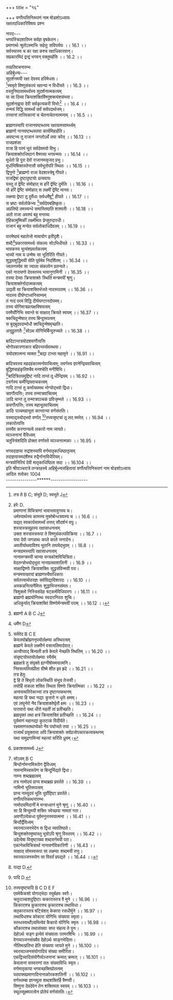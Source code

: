 +++
title = "१६"

+++
वर्णोत्पत्तिनिरूपणं नाम षोडशोऽध्यायः  
रक्षातदधिकारिविषयः प्रश्नः  
  
नारदः---  
भगवंस्त्रिदशारिघ्न सर्वज्ञ वृषकेतन।  
प्रमाणार्थः श्रुतोऽस्माभिः सहेतुः सविपर्ययः ।। 16.1 ।।  
सर्वस्यास्य च का रक्षा कश्च रक्षाधिकारवान्।  
सप्रकारमिदं द्वन्द्वं भगवन् वक्तुमर्हसि ।। 16.2 ।।  
  
तत्प्रतिवचनारम्भः  
अहिर्बुध्न्यः---  
सुदर्शनमयी रक्षा देवस्य हरिमेधसः।  
[^1]स्वमृते विष्णुसंकल्पं रक्षान्या न विधीयते ।। 16.3 ।।  
वस्तुनिष्ठसामर्थ्यस्य सुदर्शनात्मकत्वम्  
या सा दिव्या क्रियाशक्तिर्विष्णुशक्त्यंशसंभवा।  
सुदर्शनाह्वया देवी सर्वकृत्यकरी विभोः[^2] ।। 16.4 ।।  
तन्मयं विद्धि सामर्थ्यं सर्वं सर्वपदार्थजम्।  
तत्त्वानां तात्त्विकानां च चेतनाचेतनात्मनाम् ।। 16.5 ।।  

[^1]: तत्र ते B C; संभूते D; स्वभूते J  

[^2]: हरेः D.  
प्रमाणानां विचित्राणां भावाभावयुगस्य च।  
धर्मस्यार्थस्य कामस्य मुक्तेर्बन्धत्रयस्य च ।। 16.6 ।।  
यद्यत् स्वकार्यसामर्थ्यं तत्तत् सौदर्शनं [^3]वपुः।  
शस्त्रास्त्रव्यूहस्य रक्षासाधनत्वम्  
[^4]उक्ता शस्त्रास्त्ररूपा ते विष्णुसंकल्पविक्रिया ।। 16.7 ।।  
यया देवो जगन्नाथः काले काले जनार्दनः।  
अवतीर्याथवाविश्य भूतानि [^5]लघयेद्भुवम् ।। 16.8 ।।  
मन्त्रग्रामस्यापि रक्षासाधनत्वम्  
नानामन्त्रमयी चान्या यन्त्रकोशविचित्रिता।  
[^6]वेदतन्त्रोभयोद्भूता नानाप्रसवशालिनी ।। 16.9 ।।  
साक्षाद्विष्णोः क्रियाशक्तिः सुद्धसंविन्मयी परा।  
मन्त्रमयरक्षायां ब्राह्मणस्यैवाधिकारः  
सर्वतत्त्वार्थपारज्ञः सर्वविद्याविशारदः ।। 16.10 ।।  
अस्कन्ननित्यनैमित्तः शुद्धाभिजनसंमतः।  
त्रिशुक्लो निस्त्रिसंदेहः षट्कर्मविधिपारगः ।। 16.11 ।।  
ब्राह्मणो ब्रह्मयोनिस्थः स्वदारनिरतः शुचिः।  
अधिकुर्यात् क्रियाशक्तिं विष्णोर्मन्त्रमयीं पराम् ।। 16.12 ।।  

[^3]: परम् D  

[^4]: उक्तशास्त्रार्थरूपा A B C F j; उक्ता शास्त्रार्थरूपा E  

[^5]: ललयेद्भुताम् A B C E F J  

[^6]: वेदतन्त्रमयोद्भूता A B C E F J  
  
ब्राह्मणस्यापि राजानवष्टब्धस्य रक्षायामसामर्थ्यम्  
ब्राह्मणो नानवष्टब्धस्तया कार्यमिहार्हति।  
अवष्टभ्य तु राजानं जगतोऽर्थे तया चरेत् ।। 16.13 ।।  
राजप्रशंसा  
राजा हि परमं भूतं सर्वदेवमयो विभुः।  
क्रियाशक्तेरधिष्ठानं वैष्णव्या भगवन्मयः ।। 16.14 ।।  
मूर्धतो हि पुरा देवो राजानमसृजत् प्रभुः।  
मूर्धाभिषिक्तस्तेनासौ सर्वभूतोपरि स्थितः ।। 16.15 ।।  
द्विगुणो [^7]ब्राह्मणो राजा वेदशास्त्रेषु गीयते।  
राजद्विषां दृष्टादृष्टयोः प्रत्यवायः  
यस्तु तं द्वेष्टि संमोहात् स हरिं द्वेष्टि दुर्मतिः ।। 16.16 ।।  
यो हरिं द्वेष्टि संमोहात् स लक्ष्मीं द्वेष्टि मानवः।  
लक्ष्म्या द्वेष्टा तु दुर्मेधाः सर्वधर्मेषु[^8] हीयते ।। 16.17 ।।  
स भ्रष्टः सर्वलोकेभ्यः [^9]सर्वदेवबहिष्कृतः।  
अप्रतिष्ठे तमस्यन्धे समास्तिष्ठति शाश्वतीः ।। 16.18 ।।  
अतो राजा अवश्यं बहु मन्तव्यः  
ऐहिकामुष्मिकीं लक्ष्मीमतः प्रेप्सुरुदारधीः।  
राजानं बहु मन्येत सर्वलोकाधिदैवतम् ।। 16.19 ।।  

[^7]: ब्रह्मणो A B C J  

[^8]:  धर्मेण D  

[^9]: सर्ववेद B C E  
केवलयोर्ब्राह्म्णनृपयोर्लक्ष्म्या अस्थिरत्वम्  
ब्राह्मणे केवले लक्ष्मीर्न वसत्यतिमार्दवात्।  
अत्यौग्र्याद् बिभ्यती क्षत्रे केवले नेच्छति स्थितिम् ।। 16.20 ।।  
संसृष्टयोस्तयोर्लक्ष्म्याः स्यैर्यम्  
ब्रह्मक्षत्रे तु संपृक्ते ह्यग्नीषोममयात्मनि।  
[^10]निवसत्यतिसंप्रीता[^11] ग्रीष्मे शीत इव ह्रदे ।। 16.21 ।।  
तत्र हेतुः  
द्वे हि ते बिभृतो लोकस्थितिं संभूय तेजसी।  
तयोर्हि सकला शक्तिः स्थिता विष्णोः क्रियात्मिका ।। 16.22 ।।  
अन्वयव्यतिरेकाभ्यां तत्र दृष्टान्तकथनम्  
महत्या हि यथा नद्याः कुसरो न धृतेः क्षमम्।  
एवं लघुर्नरो नैव क्रियाशक्तेर्घृतौ क्षमः ।। 16.23 ।।  
पारावारो यथा धीरो महतीं तां [^12]प्रतीच्छति।  
[^13]ब्रह्मपृक्तं तथा क्षत्रं क्रियाशक्तिं [^12]प्रतीच्छति ।। 16.24 ।।  
पूर्यमाणं महानद्या कुतटाकं विदीर्यते।  
रक्ष्यमाणस्तथाप्येको नैव पर्याप्यते तया ।। 16.25 ।।  
राजार्थं प्रयुक्ताया अपि क्रियाशक्तेः सर्वप्रजोपकारकत्वकथनम्  
यथा समुद्रगामिन्यां महत्यां सरिति ध्रुवम्।  

[^10]: निवसत्यनिशं D.  

[^11]: पूता B C  

[^12]: प्रयच्छति B C E F J  

[^13]: ब्रह्मवृत्तम् D.  
उपस्नेहेन पूर्यन्ते सरांस्यन्यानि भूयसा ।। 16.26 ।।  
प्रयुक्तायां क्रियाशक्तौ चक्रे वै चक्रवर्तिनः।  
चक्रस्था हि प्रजाः सर्वाः [^14]समेधन्ते तथा श्रिया ।। 16.27 ।।  
चक्रवर्त्यादीनां क्रियाशक्तावधिकारतारतम्यम्  
चक्रवर्ती नृपः पूर्वां द्वितीयां मम्डलेश्वरः।  
[^15]अधिकुर्यात् क्रियाशक्तिं तृतीयां विषयेश्वरः ।। 16.28 ।।  
महामात्रो द्विजातिर्वा यो बह्वी रक्षति प्रजाः।  
[^16]इमां नैको नरः कुर्यादेकस्मै मानवाय तु ।। 16.29 ।।  
क्रियाशक्तिस्वरूपकथनारम्भः  
अधिकारः क्रियायाश्च शक्तेस्ते संप्रदर्शितः।  
[^17]रूपमस्या यथावन्मे गदतस्तन्निशामय ।। 16.30 ।।  
सामान्यतः शक्तेर्द्वैविध्यम्  
उन्मेषः परमः शक्तेर्विष्णोः कोट्यंशकोटितः[^18]।  
भाव्यभावकभेदेन स द्विधा [^19]व्यवतिष्ठते ।। 16.31 ।।  
भावको विष्णुसंकल्पः सुदर्शनपराह्वयः[^20] ।  
शक्तेः पर्यायशब्दाः  
[^21]सैषा देवी क्रियाशक्तिः सामर्थ्यं योग इत्यपि ।। 16.32 ।।  

[^14]: समेध्यन्ते E F J  

[^15]: अधिकुर्यादिमां शक्तिं D.  

[^16]: इमामेको B C E F J  

[^17]: रूपावस्थां A B C E F J  

[^18]: कोटिशः E F; कोटिभिः J  

[^19]: त्ववतिष्ठते D  

[^20]: समाह्वयः A B C J  

[^21]: D omits eight lines from here  
  
  
पारमेष्ठ्यं महातेजो मायायोग इतीदृशैः।  
शब्दैः[^22]प्रकारसामर्थ्यः संकल्पः सोऽभिधीयते ।। 16.33 ।।  
भावकस्य भूत्यंशप्रवर्तकत्वम्  
भाव्यो नाम य उन्मेषः सा भूतिरिति गीयते।  
शुद्ध्यशुद्धिमयी सेति पूर्वमेव निदर्शितम् ।। 16.34 ।।  
ज्वलनस्येव सा ज्वाला संकल्पेन प्रतन्यते।  
एको नारायणो देवस्तस्य भावानुगामिनी ।। 16.35 ।।  
तस्या देव्याः क्रियाशक्तेः स्थितिं मन्त्रमयीं श्रृणु।  
क्रियाशक्तेर्नादात्मकत्वम्  
उद्यती सा क्रियाशक्तिर्भजते नादरूपताम् ।। 16.36 ।।  
नादस्य दीर्घण्टाध्वनिसाम्यम्  
तं नादं परमं विद्धि दीर्घघण्टानदोपमम्।  
तस्य योगिमात्रप्रत्यक्षविषयत्वम्  
परमैर्योगिभिः स्वान्ते स साक्षात् क्रियते स्वयम् ।। 16.37 ।।  
क्कचिदुन्मेषात् तस्य बिन्दुरूपत्वम्  
स बुद्बुदवदम्भोधौ क्वचिदुन्मेषमृच्छति।  
अनुद्रुतगतैः [^23]सोऽथ योगिभिर्बिन्दुरुच्यते ।। 16.38 ।।  

[^22]: प्रकाशसामर्थ्यः J  

[^23]:  सोऽयम् B C  
बिन्दोर्नामनामिरूपेण द्वैविध्यम्  
नामनामिस्वरूपेण स बिन्दूर्भिद्यते द्विधा।  
नाम्नः शब्दब्रह्मत्वम्  
तत्र नामोदयं प्राप्य शब्दब्रह्म प्रवर्तते ।। 16.39 ।।  
नामिनो भूतिरूपत्वम्  
प्राप्य नाम्युदयं भूतिः पूर्वोद्दिष्टा प्रवर्तते।  
वर्णोत्पत्तिकथनारम्भः  
नामोदयमिदानीं मे [^24]मन्त्राध्वानं मुने श्रृणु ।। 16.40 ।।  
सा हि बिन्दुमयी शक्तिः स्वेच्छया नामतां गता।  
अवर्णोऽप्येकधा पूर्वमनुत्तरमयात्मना[^25] ।। 16.41 ।।  
बिन्दौर्द्वैविध्यम्  
स्वरव्यञ्जनभेदेन स द्विधा व्यवतिष्ठते।  
बिन्दुशक्तेरमुष्यास्तु भूयोऽपि श्रृणु विस्तरम् ।। 16.42 ।।  
उदेत्येषा विसृष्टाख्या शब्दसर्गमयी परा।  
एकानेकविचित्रार्था[^26] नानावर्णविकारिणी ।। 16.43 ।।  
साक्षात् सोमस्वरूपा सा लक्ष्म्याः शब्दमयी तनुः।  
स्वरव्यञ्जनरूपेण सा विवर्तं प्रपद्यते ।। 16.44 ।।  

[^24]:  मन्त्रध्यानम् D  

[^25]:  मलात्मना D; मथात्मना E F J  

[^26]:  विचित्रस्था A B C E F J  
अकारात्मना तस्य समुन्मेषः  
[^27]अ इत्यादिसमुन्मेषः सोऽनुत्तर उदीर्यते।  
अकारस्य सर्ववाग्रूपत्वम्  
सर्वा वागयमेवैकस्तत्तदाकारभेदवान् ।। 16.45 ।।  
बिन्दोरिकारोकारात्मना समुन्मेषः  
स इत्छन्निरिति व्यक्त उन्मिषन्नुरिति स्सृतः।  
यथोक्तवर्णत्रयस्य सर्वस्वरविभावकत्वम्  
एत एव त्रयो वर्णाः सर्वस्वरविभावनाः ।। 16.46 ।।  
तेषां दीर्घतापत्तिः  
अनुत्तरः स आनन्द आभावं प्रतिपद्यते।  
इरिच्छया [^28]स ईशान ईभावं प्रतिपद्यते ।। 16.47 ।।  
[^29]उरुन्मिषन्नूनरूप ऊभावं प्रतिपद्यते ।  
एचामुत्पत्तिः  
अनुत्तरेच्छासंधानादेकारो नाम जायते ।। 16.48 ।।  
अनुत्तराद्भवन् भूय ऐभावं प्रतिपद्यते।  
दिव्यादनुत्तरोन्मेषादोकारो नाम जायते ।। 16.49 ।।  
अनुत्तराद्भवन् भूय औभावं प्रतिपद्यते।  

[^27]:  अ इत्यस्यायमुन्मेषः A B C E F J  

[^28]:  द्विरीशाना A B C E F J  

[^29]:  उन्मिषन्नूनरूपेण D  
तेषां संध्यक्षरत्वम्  
संध्यात्मान इमे कूटाश्चत्वारः समुदाहृताः ।। 16.50 ।।  
तेषामवयवार्थाविष्करणम्  
अनुत्तरेच्छायोगेन ह्येधमानः स ए स्मृतः।  
भूयोऽनुत्तरसंयोगादै चाप्यैश्वर्यवान् स्मृतः ।। 16.51 ।।  
[^30]दिव्यादनुत्तरोन्मेषादोतः सर्वत्र [^31]ओ स्मृतः।  
अनुत्तरात् स संभूय और्जित्यादौगतिं गतः ।। 16.52 ।।  
ऋलृवर्णोत्पत्तिः  
एकत्रिभागयो ऋद्ध्या अरयो ऋ स्मृतो बुधैः।  
अलयोश्च तता [^32]लृत्वमाकारः स्यादनुत्तरः ।। 16.53 ।।  
भूयोऽप्यनुत्तरोद्योगात् प्लवमानस्तथा स्मृतः।  
एवं [^33]चतुदशोद्योगान्नानाकारविभाविनी ।। 16.54 ।।  
[^34]नटीव कुण्डलीशक्तिराद्या[^35] विष्णोर्विजृम्भते।  
अस्य रूपद्वयं सूक्ष्मं सृष्टिसंहारकारणम् ।। 16.55 ।।  
[^36]अनाख्येया महासत्ता क्रियाशक्तिः क्रमेण सा।  
शब्दात्मना [^37]विवर्त्स्यन्ती सा पुरा याति सृष्टिताम् ।। 16.56 ।।  

[^30]: दिव्यादनुत्तमोन्मेषात् D  

[^31]:  चो D.  

[^32]: अनुमितोऽयं पाठः; कोशेषु तु `क्लृप्तं' इत्येव दृश्यते।  

[^33]: चतुर्दशोद्योगा नाना E F J  

[^34]: तदीव A B C F J  

[^35]: आख्या A B C F J  

[^36]: अनाख्या या D  

[^37]: विवस्वन्ती D; विवत्स्यन्ती B E F J  
सृष्टिः सर्गो विसर्गश्च विसर्जनमितीदृशैः।  
नाभौ कुण्डल्याः पश्यन्तीत्वम्  
मूलाधारात् समुद्यन्ती सा शान्ता सा निरञ्जना।। 16.57 ।।  
अङ्क्ष्यन्ती साञ्जनैस्तैस्तैः संस्कारैः समुनुत्तरम्।  
[^38]दृष्टिद्दश्यात्मनां प्राप्य शब्दार्थत्वविवर्तिनी ।। 16.58 ।।  
पश्यन्ती नाम नाभौ सा योगद्दश्योदयं गता।  
शक्तिः सा वैष्णवी सत्ता मन्त्रमाता समञ्जना ।। 16.59 ।।  
अधिकारक्षयं यान्ति योगिनस्तां गता धिया।  
तस्या हृदब्जे विस्तारः  
विजृम्भणोन्मुखी[^39] लक्ष्मीः पश्यन्ती सा क्रियामयी ।। 16.60 ।।  
[^40]भावं संस्कृत्य संस्कारैः [^41]समर्थाख्यां विवर्तनाम्।  
भृङ्गीव निनदन्ती सा [^42]हृदब्जे याति विस्तृतिम् ।। 16.61 ।।  
वाच्यवाचकभावेन लोलीभूता क्रियामयी।  
तदा संस्कृतयः सर्वाः स्मृतीः पुष्यन्ति वाच्यगाः ।। 16.62 ।।  
तस्याः कण्ठदेशे विसर्गात्मना परिणामः  
एवंविधा क्रियाशक्तिस्तत्तद्वाच्यविवक्षया।  
[^43]शब्दरूपं समास्थाय कूटस्थं व्यक्तिवर्जितम् ।। 16.63 ।।  

[^38]:  द्रष्टु B C D  

[^39]: उन्मुखा D  

[^40]: एवम् B C E F J  

[^41]: स्वमर्याख्यविवर्तनम् A B C E F J  

[^42]: हृदये A B C E F J  

[^43]: शाब्दं स्वरूपमास्थाय D  
[^44]सा यात्यनुत्तरस्पृष्टा कण्ठं शक्तिर्विसर्गिणी।  
[^45]पुनः सानुत्तरे स्थित्वा चतुर्दशविभाविनी ।। 16.64 ।।  
अनुत्तरोत्तरा याति कण्ठे हेति विजृम्भणम्।  
ततः सादिमयी भूत्वा [^46]कान्तव्यञ्जनशालिनी ।। 16.65 ।।  
अनुत्तरमयी भूयो बिन्दौ संप्रतितिष्ठति।  
बिन्दुः संहार इत्युक्तो विसर्गः सृष्टिरुच्यते ।। 16.66 ।।  
इमौ द्वौ सृष्टिसंहारौ लेशतस्ते निदर्शितौ।  
मत्तः श्रृणु मुने भूयः स्वराणां विविधां ततिम् ।। 16.67 ।।  
स्वराणामवान्तरभेदनिरूपणम्  
यदादित्रितयं पूर्वं स्वरकूटस्थमीरितम्।  
अष्टादशविधं तत्तु प्रत्येकं योगिनां मतम् ।। 16.68 ।।  
स्वरव्यञ्जनकूटौ यौ ऋ लृ इत्युदितौ पुरा।  
आद्योऽष्टादशधान्त्यस्तु तयोर्द्वादशभेदवान् ।। 16.69 ।।  
इति स्वराणां पञ्चानामशीतिश्चतुरुत्तरा।  
[^47]स्वरकूटास्तु चत्वारो ये तेषामीदृशी भिदा ।। 16.70 ।।  
शतानि त्रीण्यथैकारा विंशतिश्चतुरुत्तरा।  
एवं पञ्च सहस्राणि शतान्यष्टावनुष्टुभाम्[^48] ।। 16.71 ।।  

[^44]: सा यात्यनुत्तरं A D  

[^45]: D omits four lines from here  

[^46]: कान्ता A B C E  

[^47]: A B C E F J omit two lines from here  

[^48]: अनुष्टुभः D  
ऐकारः कथितः सम्यक् शिक्षातत्त्वविशारदैः।  
ओकारश्च तथौकार इयद्भेदौ प्रकीर्तितौ ।। 16.72 ।।  
[^49]रम्यौ गौरौ यमित्येव संख्या संभूय संधिगा।  
योगिनस्तां प्रपश्यन्ति [^50]मन्यन्ते मनसा नराः ।। 16.73 ।।  
संभूय [^51]स्वरसंख्या तु [^52]स्तब्धौ गौरो यमित्यसौ।  
द्विस्तावन्तः स्वरा ज्ञेयाः सृष्टिसंहारभेदिताः ।। 16.74 ।।  
सर्गयुक्ता बिन्दुयुक्ताः केवला इति ये त्रिधा।  
देहोऽर्थः सङ्ग इत्येव ते संभूय चतुर्दश ।। 16.75 ।।  
सृष्टिः सोमः समाख्याता बिन्दुः सूर्य उदीर्यते।  
स्वराणां सूर्यचन्द्रकिरणात्मता  
पूर्वे सप्त स्वराः सूर्यकिरणाः परिकीतिताः ।। 16.76 ।।  
सोमस्य किरणा ज्ञेया आकारादय उत्तरे।  
तयोरहोरात्रप्रवर्तकत्वम्  
अहर्नयति सूर्यस्तु स्वरैः पिङ्गलया चरन् ।। 16.77 ।।  
रात्रिं सृजति सोमस्तु स्वरैः स्वैहिडया चरन्।  
परशक्तेः सुषुम्नासंचारित्वम्  
स्वराणां या परा विष्णोः कूटस्था शक्तिरुज्ज्वला ।। 16.78 ।।  

[^49]: रम्यौ गौरौ यमित्येव संख्याः संभूय संधिगाः D  

[^50]: मर्त्यत्वे मानसाः A B C  

[^51]: त्वात्मसंख्या तु A B C D  

[^52]: तल्लो गौरो E; तल्पो B C F  
सुषुम्नया संचरते शब्दब्रह्म वितन्वती।  
इति ते लेशतः प्रोक्ता स्वराणां गतिरुत्तमा ।। 16.79 ।।  
व्यञ्जनसृष्टिकथनारम्भः  
अथ व्यञ्जनसृष्टिं ते कथयामि मुने श्रृणु।  
विसर्गस्य वासुदेवमूर्तित्वम्  
अनुत्तरोत्तरा सृष्टिर्या सा हेति 53 पुरोदिता ।। 16.80 ।।  
आदिव्यूहस्य देवस्य वासुदेवस्य सा तनुः।  
अच्युतो बिन्दुयुक्तोऽसौ रुन्धन्नाधारमादिमम्[^54] ।। 16.81 ।।  
साग्रिं दीपयते नादं योगारम्भे तु योगिनाम्।  
अच्युतः सृष्टियुक्तोऽसावूर्ध्वसृष्टिं करोति च ।। 16.82 ।।  
अच्युतः सृष्टियुक्तस्तु बहिःसृष्टिं करोत्ययम्।  
तस्मादूष्मणामुत्पत्तिस्तेषां चातुरात्म्यं च  
[^55]हात् सात् षात् शात्ततः शश्वच्छक्त्यूष्माण उदीरिताः।। 16.83 ।।  
चातुरात्म्यमिदं प्रोक्तं चतुर्ब्रह्मेति शब्दितम्।  
क्षकारसहितानां तेषां ब्रह्मशब्दवाच्यत्वम्  
क्षेण कूटेन संयोगात् पञ्चब्रह्मेति शब्दितम् ।। 16.84 ।।  
क्षस्तु सत्यस्य बीजं तु प्रोक्तः सात्त्वतशासने।  

[^53]: पुरेरिता B C E F  

[^54]:  सादिमम् D  

[^55]: हात् सात् षात् शात् ततस्तद्वच्छक्त्यूष्माण इतीरिताः A B C E F  
[^56]कषकूटमुशन्त्यन्ये नित्यं तत्प्रतिरूपकम् ।। 16.85 ।।  
अन्तः स्थानामुत्पत्तिस्तेषां संज्ञात्रयं च  
शाद्वस्तस्माल्ल उद्दिष्टो लाद्रो राद्यः प्रजायते।  
[^57]धारणा नाम विज्ञेया [^58]याद्या विश्वस्य धारणात् ।। 16.86 ।।  
अन्तःस्था इति च प्रोक्ता अन्तः स्थपुरुषेशयाः।  
अवस्था इति च प्रोक्ता [^59]ईशावतरणक्रमे ।। 16.87 ।।  
मकारोत्पत्तिः  
[^60]यकारादीशशक्तिस्थान्मकारो नाम जायते।  
अनुत्तरोत्तरो बिन्दुर्म इति प्रतिशब्द्यते ।। 16.88 ।।  
तस्य सर्वचेतनसमष्टिरूपत्वं जीववाचित्वं च  
चेतनानां तु सर्वेषां समष्टिः सा निगद्यते।  
[^61]अस्मदर्थोऽयमुद्दिष्टः सोऽयमुत्तमपूरुषः ।। 16.89 ।।  
भकारोत्पत्तिस्तस्य च प्रकृतिवाचित्वम्  
सूक्ष्मेक्षयानुवृद्धौ सा प्रकृत्या [^62]भोग्यरूपया।  
च इत्येव मकारात् सा पुनः स्थूला विविच्यते।। 16.90 ।।  

[^56]: कक्ष D; तक्ष A; तं क्षकूटम् B C E F  

[^57]: सारणा D  

[^58]: साद्या विश्वास A B; पाद्या विश्वस्य D;साद्या विक्षस्य C; सामविश्वास E.F  

[^59]: ईशाय D  

[^60]: यकारादीशयुक्ति D  

[^61]: D omits three lines from here  

[^62]: भोग A B C  
  
बादिटान्तत्रयोदशवर्णोत्पत्तिः  
भोगोपकारणाकार बहिरन्तर्व्यवस्थया।  
त्रयोदशात्मना व्यक्ता [^63]बद्या टान्ता महामुने ।। 16.91 ।।  
  
बादित्रयस्य महदहंकारमनोवाचित्वम्; तवर्गस्य ज्ञानेन्द्रियवाचित्वम्  
बुद्धिश्चाहंकृतिश्चैव मनश्चेति मनीषिभिः।  
[^64]बादित्रितयमुद्दिष्टं नादि तान्तं तु धीन्द्रियम् ।। 16.92 ।।  
टवर्गस्य कर्मेन्द्रियवाचकत्वम्  
णादि टान्तं तु कर्माख्यमथ भोग्योद्भवो द्विधा।  
चवर्गोत्पत्तिः; तस्य तन्मात्रवाचित्वम्  
ञादि चान्तं तु तन्मात्रपञ्चकं प्रविजृम्भते ।। 16.93 ।।  
कवर्गोत्पत्तिः; तस्य महाभूतवाचित्वम्  
ङादिः पञ्चमहाभूता कान्तान्या वर्णसंततिः।  
यस्माद्यस्योद्भवो वर्णात् [^65]तत्त्वसृष्ट्यां तु तत् स्मरेत् ।। 16.94 ।।  
लकारोत्पत्तिः  
लस्यैव करणान्यत्वे लकारो नाम जायते।  
व्यञ्जनानां वैविध्यम्  
चतुस्त्रिंशदिति प्रोक्ता वर्णास्ते व्यञ्जनात्मकाः ।। 16.95 ।  

[^63]:  पाद्या D.  

[^64]: पादि D.  

[^65]: तत्त्वसृष्ट्यादि B C D E F  
एवमेकैकशो योगाद्भेदाः स्युर्बहवः स्वरैः।  
चतुःपञ्चाशदुद्दिष्टाः ककारास्तत्र वै मुने ।। 16.96 ।।  
किकाराश्च कुकाराश्च कृकाराश्च तथाविधाः।  
क्लृकारास्तत्र षट्त्रिंशत् केकारा रसधीर्मुने ।। 16.97 ।।  
तथाविधाश्च कोकारा योगिभिः संख्यया स्मृताः।  
स्तव्धस्वार्थोऽयमित्येवं [^66]कैकारो योगिभिः स्मृतः ।। 16.98 ।।  
कौकाराश्च तथासंख्याः सप्त संहत्य ते पुनः।  
देहोऽर्थः सङ्ग इत्येवं संख्याताः परमरषिभिः ।। 16.99 ।।  
[^67]वेगव्यञ्जनसंख्यैव [^68]देहोऽर्थः साङ्गभेदिताः।  
नीतिमत्प्रतिभा[^69] हेति संख्यया जायते मुने ।। 16.100 ।।  
स्वरव्यञ्जनसंयोगादियं संख्या समीरिता।  
एकद्वित्र्यादिसंयोगैर्व्यञ्जनानां क्रमात् क्रमात् ।। 16.101 ।।  
केवलानां सस्वराणां ततः संख्याविधिः स्मृतः।  
वर्णमातृकाया भगवच्छक्तिप्रोतत्वम्  
[^70]पदवाक्यप्रमाणादिनानाकोरकशालिनी ।। 16.102 ।।  
वर्णस्तम्बा [^71]ज्ञानमूला शब्दशक्तिर्हि वैष्णवी।  
विष्णुना देवदेवेन तेन शक्तिमता स्वयम् ।। 16.103 ।।  
स्थूलसूक्ष्मपरत्वेन प्रोतेयं वर्णसंततिः।  

[^66]: कैकारा योगिमिः स्मृताः D  

[^67]: योग B C  

[^68]: देहोत्थाः सङ्ग B C  

[^69]: प्रतिभागेति A B C E F J  

[^70]: प्रबन्धादि D E F  

[^71]: ज्ञानमूलम् A B C E F  
  
भगवदाज्ञया रुद्रांशस्यापि वर्णमातृकाधिष्ठातृत्वम्  
तदाज्ञयास्मदंशैश्च रुद्रैर्नानाविधैरियम्।  
मन्त्रयोनिरियं देवी मातृकाधिष्ठिता सदा ।। 16.104 ।।  
इति श्रीपाञ्चरात्रे तन्त्ररहस्ये अहिर्बुध्न्यसंहितायां वर्णोत्पत्तिनिरूपणं नाम षोडशोऽध्यायः  
आदितः श्लोकाः 1004  
---------------******------------------